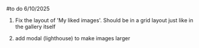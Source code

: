 #to do
6/10/2025
1. Fix the layout of 'My liked images'. Should be in a grid layout just like in the gallery itself

2. add modal (lighthouse) to make images larger